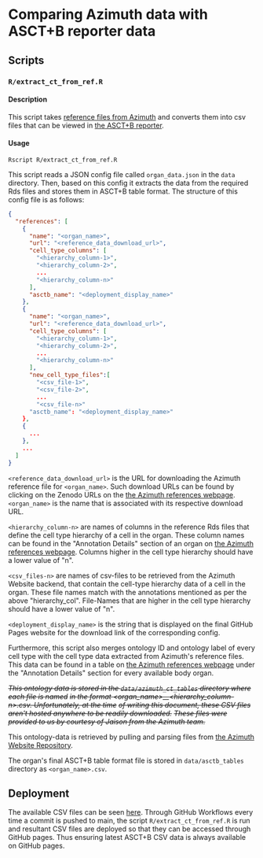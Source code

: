 # Comparing Azimuth data with ASCT+B reporter data

## Scripts

### ```R/extract_ct_from_ref.R```

#### Description
This script takes [reference files from Azimuth](https://azimuth.hubmapconsortium.org/references/)
and converts them into csv files that can be viewed in [the ASCT+B reporter](https://hubmapconsortium.github.io/ccf-asct-reporter/).

#### Usage
```
Rscript R/extract_ct_from_ref.R
```

This script reads a JSON config file called ```organ_data.json``` in the
```data``` directory. Then, based on this config it extracts the data from the
required Rds files and stores them in ASCT+B table format. The structure of this
config file is as follows:

```json
{
  "references": [
    {
      "name": "<organ_name>",
      "url": "<reference_data_download_url>",
      "cell_type_columns": [
        "<hierarchy_column-1>",
        "<hierarchy_column-2>",
        ...
        "<hierarchy_column-n>"
      ],
      "asctb_name": "<deployment_display_name>"
    },
    {
      "name": "<organ_name>",
      "url": "<reference_data_download_url>",
      "cell_type_columns": [
        "<hierarchy_column-1>",
        "<hierarchy_column-2>",
        ...
        "<hierarchy_column-n>"
      ],
	  "new_cell_type_files":[
		"<csv_file-1>",
		"<csv_file-2>",
		...
		"<csv_file-n>"
      "asctb_name": "<deployment_display_name>"
    },
    {
      ...
    },
    ...
  ] 
}

```

```<reference_data_download_url>``` is the URL for downloading the Azimuth 
reference file for ```<organ_name>```. Such download URLs can be found by 
clicking on the Zenodo URLs on the [the Azimuth references webpage](https://azimuth.hubmapconsortium.org/references/).
```<organ_name>``` is the name that is associated with its respective download URL.

```<hierarchy_column-n>``` are names of columns in the reference Rds files that
define the cell type hierarchy of a cell in the organ. These column names can be
found in the "Annotation Details" section of an organ on 
[the Azimuth references webpage](https://azimuth.hubmapconsortium.org/references/).
Columns higher in the cell type hierarchy should have a lower value of "n".

```<csv_files-n>``` are names of csv-files to be retrieved from the Azimuth Website backend,
that contain the cell-type hierarchy data of a cell in the organ.
These file names match with the annotations mentioned as per the above "hierarchy_col".
File-Names that are higher in the cell type hierarchy should have a lower value of "n".

```<deployment_display_name>``` is the string that is displayed on the final GitHub 
Pages website for the download link of the corresponding config.

Furthermore, this script also merges ontology ID and ontology label of every cell type
with the cell type data extracted from Azimuth's reference files. This data can be
found in a table on [the Azimuth references webpage](https://azimuth.hubmapconsortium.org/references/)
under the "Annotation Details" section for every available body organ. 

~~*This ontology data is stored in the ```data/azimuth_ct_tables``` directory where each file is named*~~
~~*in the format <organ_name>__<hierarchy_column-n>.csv. Unfortunately, at the time*~~
~~*of writing this document, these CSV files aren't hosted anywhere to be readily downloaded.*~~
~~*These files were provided to us by courtesy of Jaison from the Azimuth team.*~~

This ontology-data is retrieved by pulling and parsing files from [the Azimuth Website Repository](https://github.com/satijalab/azimuth_website).

The organ's final ASCT+B table format file is stored in ```data/asctb_tables``` 
directory as ```<organ_name>.csv```. 

## Deployment

The available CSV files can be seen [here](https://hubmapconsortium.github.io/asctb-azimuth-data-comparison/).
Through GitHub Workflows every time a commit is pushed to main, the script 
```R/extract_ct_from_ref.R``` is run and resultant CSV files are deployed so that
they can be accessed through GitHub pages. Thus ensuring latest ASCT+B CSV data
is always available on GitHub pages.
